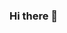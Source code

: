 <!--
[![Anurag's GitHub stats](https://github-readme-stats.vercel.app/api?username=jinjungs&count_private=true&show_icons=true&theme=blueberry&hide=stars,issues)](https://github.com/anuraghazra/github-readme-stats)
-->


### Hi there 👋
<!--
**JinJungs/jinjungs** is a ✨ _special_ ✨ repository because its `README.md` (this file) appears on your GitHub profile.

Here are some ideas to get you started:

- 🔭 I’m currently working on ...
- 🌱 I’m currently learning ...
- 👯 I’m looking to collaborate on ...
- 🤔 I’m looking for help with ...
- 💬 Ask me about ...
- 📫 How to reach me: ...
- 😄 Pronouns: ...
- ⚡ Fun fact: ...
-->
